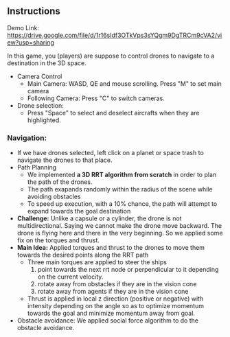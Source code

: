 ## Instructions

Demo Link: https://drive.google.com/file/d/1r16sIdf3OTkVps3sYQgm9DgTRCm9cVA2/view?usp=sharing

In this game, you (players) are suppose to control drones to navigate to a destination in the 3D space.

* Camera Control
  * Main Camera: WASD, QE and mouse scrolling. Press "M" to set main camera
  * Following Camera: Press "C" to switch cameras.
* Drone selection:
  * Press "Space" to select and deselect aircrafts when they are highlighted. 



### Navigation:

* If we have drones selected, left click on a planet or space trash to navigate the drones to that place. 
* Path Planning
  * We implemented **a 3D RRT algorithm from scratch** in order to plan the path of the drones.  
  * The path exapands randomly within the radius of the scene while avoiding obstacles
  * To speed up execution, with a 10% chance, the path will attempt to expand towards the goal destination
* **Challenge:** Unlike a capsule or a cylinder, the drone is not multidirectional. Saying we cannot make the drone move backward. The drone is flying here and there in the very beginning.  So we applied some fix on the torques and thrust.
* **Main Idea:** Applied torques and thrust to the drones to move them towards the desired points along the RRT path
  * Three main torques are applied to steer the ships
    1. point towards the next rrt node or perpendicular to it depending on the current velocity.
    2. rotate away from obstacles if they are in the vision cone
    3. rotate away from agents if they are in the vision cone
  * Thrust is applied in local z direction (positive or negative) with intensity depending on the angle so as to optimize momentum towards the goal and minimize momentum away from goal.
* Obstacle avoidance: We applied social force algorithm to do the obstacle avoidance.   






